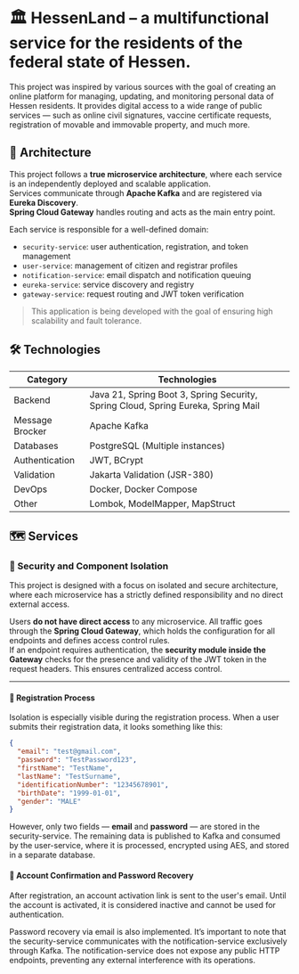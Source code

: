 # 🏛️ HessenLand – a multifunctional service for the residents of the federal state of Hessen.

This project was inspired by various sources with the goal of creating an online platform for managing, updating, and monitoring personal data of Hessen residents.
It provides digital access to a wide range of public services — such as online civil signatures, vaccine certificate requests, registration of movable and immovable property, and much more.

## 🧱 Architecture

This project follows a **true microservice architecture**, where each service is an independently deployed and scalable application.  
Services communicate through **Apache Kafka** and are registered via **Eureka Discovery**.  
**Spring Cloud Gateway** handles routing and acts as the main entry point.

Each service is responsible for a well-defined domain:

- `security-service`: user authentication, registration, and token management
- `user-service`: management of citizen and registrar profiles
- `notification-service`: email dispatch and notification queuing
- `eureka-service`: service discovery and registry
- `gateway-service`: request routing and JWT token verification

> This application is being developed with the goal of ensuring high scalability and fault tolerance.

## 🛠️ Technologies

| Category        | Technologies                                                                    |
|-----------------|--------------------------------------------------------------------------------|
| Backend         | Java 21, Spring Boot 3, Spring Security, Spring Cloud, Spring Eureka, Spring Mail |
| Message Brocker | Apache Kafka                                                                   |
| Databases       | PostgreSQL (Multiple instances)                                                |
| Authentication  | JWT, BCrypt                                                                    |
| Validation      | Jakarta Validation (JSR-380)                                                   |
| DevOps          | Docker, Docker Compose                                                         |
| Other           | Lombok, ModelMapper, MapStruct                                                 |

## 🗺️ Services
### 🔐 Security and Component Isolation

This project is designed with a focus on isolated and secure architecture, where each microservice has a strictly defined responsibility and no direct external access.

Users **do not have direct access** to any microservice. All traffic goes through the **Spring Cloud Gateway**, which holds the configuration for all endpoints and defines access control rules.  
If an endpoint requires authentication, the **security module inside the Gateway** checks for the presence and validity of the JWT token in the request headers. This ensures centralized access control.

---

#### 🧾 Registration Process

Isolation is especially visible during the registration process. When a user submits their registration data, it looks something like this:

```json
{
  "email": "test@gmail.com",
  "password": "TestPassword123",
  "firstName": "TestName",
  "lastName": "TestSurname",
  "identificationNumber": "12345678901",
  "birthDate": "1999-01-01",
  "gender": "MALE"
}
```
However, only two fields — **email** and **password** — are stored in the security-service.
The remaining data is published to Kafka and consumed by the user-service, where it is processed, encrypted using AES, and stored in a separate database.

#### 📧 Account Confirmation and Password Recovery
After registration, an account activation link is sent to the user's email. Until the account is activated, it is considered inactive and cannot be used for authentication.

Password recovery via email is also implemented.
It’s important to note that the security-service communicates with the notification-service exclusively through Kafka. The notification-service does not expose any public HTTP endpoints, preventing any external interference with its operations.

